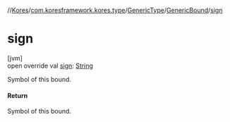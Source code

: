 //[Kores](../../../../index.md)/[com.koresframework.kores.type](../../index.md)/[GenericType](../index.md)/[GenericBound](index.md)/[sign](sign.md)

# sign

[jvm]\
open override val [sign](sign.md): [String](https://kotlinlang.org/api/latest/jvm/stdlib/kotlin/-string/index.html)

Symbol of this bound.

#### Return

Symbol of this bound.
